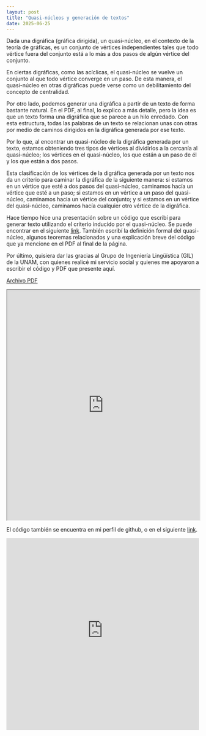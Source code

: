 ```yaml
---
layout: post
title: "Quasi-núcleos y generación de textos"
date: 2025-06-25
---
```


<script type="text/javascript" async
  src="https://cdn.jsdelivr.net/npm/mathjax@3/es5/tex-mml-chtml.js">
</script>

Dada una digráfica (gráfica dirigida), un quasi-núcleo, en el contexto de la teoría de gráficas, es un
conjunto de vértices independientes tales que todo vértice fuera del conjunto está a lo más a dos pasos de
algún vértice del conjunto.

En ciertas digráficas, como las acíclicas, el quasi-núcleo se vuelve un conjunto al que todo vértice converge
en un paso. De esta manera, el quasi-núcleo en otras digráficas puede verse como un debilitamiento del
concepto de centralidad.

Por otro lado, podemos generar una digráfica a partir de un texto de forma bastante natural. En el PDF, al
final, lo explico a más detalle, pero la idea es que un texto forma una digráfica que se parece a un hilo
enredado. Con esta estructura, todas las palabras de un texto se relacionan unas con otras por medio de
caminos dirigidos en la digráfica generada por ese texto.

Por lo que, al encontrar un quasi-núcleo de la digráfica generada por un texto, estamos obteniendo tres tipos
de vértices al dividirlos a la cercanía al quasi-núcleo; los vértices en el quasi-núcleo, los que están a un
paso de él y los que están a dos pasos. 

Esta clasificación de los vértices de la digráfica generada por un texto nos da un criterio para caminar la
digráfica de la siguiente manera: si estamos en un vértice que esté a dos pasos del quasi-núcleo, caminamos
hacía un vértice que esté a un paso; si estamos en un vértice a un paso del quasi-núcleo, caminamos hacia un
vértice del conjunto; y si estamos en un vértice del quasi-núcleo, caminamos hacía cualquier otro vértice de la
digráfica.

Hace tiempo hice una presentación sobre un código que escribí para generar texto utilizando el criterio
inducido por el quasi-núcleo. Se puede encontrar en el siguiente
[link](https://youtu.be/503sf8f5pig?si=EzXrRXi72C0NvkEI). También escribí la definición formal del
quasi-núcleo, algunos teoremas relacionados y una explicación breve del código que ya mencione en el PDF al
final de la página. 

Por último, quisiera dar las gracias al Grupo de Ingeniería Lingüística (GIL) de la UNAM, con quienes realicé mi
servicio social y quienes me apoyaron a escribir el código y PDF que presente aquí.

<a href="https://m1anm3.github.io/assets/IngLin.pdf" target="_blank">Archivo PDF</a>

<iframe src="https://m1anm3.github.io/assets/IngLin.pdf" width="100%" height="600px">
  Este navegador no soporta PDFs. Puedes descargarlo
  <a href="https://m1anm3.github.io/assets/IngLin.pdf">aquí</a>.
</iframe>

El código también se encuentra en mi perfil de github, o en el siguiente
[link](https://github.com/M1AnM3/Pseudo-texto).

<iframe
  src="https://aplicaciontest.onrender.com"
  width="100%"
  height="500px"
  frameborder="0"
  allowfullscreen>
</iframe>